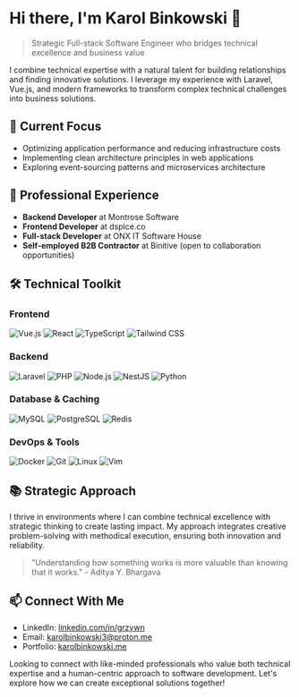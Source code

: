 # Hi there, I'm Karol Binkowski 👋

> Strategic Full-stack Software Engineer who bridges technical excellence and business value

I combine technical expertise with a natural talent for building relationships and finding innovative solutions. I leverage my experience with Laravel, Vue.js, and modern frameworks to transform complex technical challenges into business solutions.

## 🔭 Current Focus

- Optimizing application performance and reducing infrastructure costs
- Implementing clean architecture principles in web applications
- Exploring event-sourcing patterns and microservices architecture

## 💼 Professional Experience

- **Backend Developer** at Montrose Software
- **Frontend Developer** at dsplce.co
- **Full-stack Developer** at ONX IT Software House
- **Self-employed B2B Contractor** at Binitive (open to collaboration opportunities)

## 🛠️ Technical Toolkit

### Frontend
![Vue.js](https://img.shields.io/badge/-Vue.js-4FC08D?style=flat-square&logo=vue.js&logoColor=white)
![React](https://img.shields.io/badge/-React-61DAFB?style=flat-square&logo=react&logoColor=black)
![TypeScript](https://img.shields.io/badge/-TypeScript-3178C6?style=flat-square&logo=typescript&logoColor=white)
![Tailwind CSS](https://img.shields.io/badge/-Tailwind_CSS-38B2AC?style=flat-square&logo=tailwind-css&logoColor=white)

### Backend
![Laravel](https://img.shields.io/badge/-Laravel-FF2D20?style=flat-square&logo=laravel&logoColor=white)
![PHP](https://img.shields.io/badge/-PHP-777BB4?style=flat-square&logo=php&logoColor=white)
![Node.js](https://img.shields.io/badge/-Node.js-339933?style=flat-square&logo=node.js&logoColor=white)
![NestJS](https://img.shields.io/badge/-NestJS-E0234E?style=flat-square&logo=nestjs&logoColor=white)
![Python](https://img.shields.io/badge/-Python-3776AB?style=flat-square&logo=python&logoColor=white)

### Database & Caching
![MySQL](https://img.shields.io/badge/-MySQL-4479A1?style=flat-square&logo=mysql&logoColor=white)
![PostgreSQL](https://img.shields.io/badge/-PostgreSQL-336791?style=flat-square&logo=postgresql&logoColor=white)
![Redis](https://img.shields.io/badge/-Redis-DC382D?style=flat-square&logo=redis&logoColor=white)

### DevOps & Tools
![Docker](https://img.shields.io/badge/-Docker-2496ED?style=flat-square&logo=docker&logoColor=white)
![Git](https://img.shields.io/badge/-Git-F05032?style=flat-square&logo=git&logoColor=white)
![Linux](https://img.shields.io/badge/-Linux-FCC624?style=flat-square&logo=linux&logoColor=black)
![Vim](https://img.shields.io/badge/-Vim-019733?style=flat-square&logo=vim&logoColor=white)

## 📚 Strategic Approach

I thrive in environments where I can combine technical excellence with strategic thinking to create lasting impact. My approach integrates creative problem-solving with methodical execution, ensuring both innovation and reliability.

> "Understanding how something works is more valuable than knowing that it works." - Aditya Y. Bhargava

## 📫 Connect With Me

- LinkedIn: [linkedin.com/in/grzywn](https://linkedin.com/in/grzywn)
- Email: [karolbinkowski3@proton.me](mailto:karolbinkowski3@proton.me)
- Portfolio: [karolbinkowski.me](https://karolbinkowski.me)

Looking to connect with like-minded professionals who value both technical expertise and a human-centric approach to software development. Let's explore how we can create exceptional solutions together!

